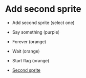# Add second sprite


* Add second sprite (select one)
* Say something (purple)
* Forever (orange)
* Wait (orange)
* Start flag (orange)

* [Second sprite](https://he.code-maven.com/scratch-3-adding-a-second-sprite)


